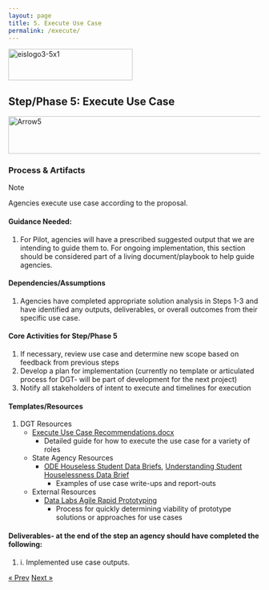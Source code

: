 ```yaml
---
layout: page
title: 5. Execute Use Case
permalink: /execute/
---
```

<img width="248" height="63" alt="eislogo3-5x1" src="https://github.com/user-attachments/assets/e6ca3551-2def-4443-ae8f-cbd9fbe79ef3" />


## Step/Phase 5: Execute Use Case
<img width="930" height="75" alt="Arrow5" src="https://github.com/user-attachments/assets/f74fce04-ffbe-418b-8ce6-0ce712cbb5e8" />

### Process & Artifacts
> [!NOTE]
> Agencies execute use case according to the proposal.
> 
#### Guidance Needed:  

1. For Pilot, agencies will have a prescribed suggested output that we are intending to guide them to. For ongoing implementation, this section should be considered part of a living document/playbook to help guide agencies.

#### Dependencies/Assumptions
1. Agencies have completed appropriate solution analysis in Steps 1-3 and have identified any outputs, deliverables, or overall outcomes from their specific use case.

#### Core Activities for Step/Phase 5
1. If necessary, review use case and determine new scope based on feedback from previous steps
2. Develop a plan for implementation (currently no template or articulated process for DGT- will be part of development for the next project)
3. Notify all stakeholders of intent to execute and timelines for execution

#### Templates/Resources
1. DGT Resources
     - [Execute Use Case Recommendations.docx](https://github.com/user-attachments/files/22051722/Execute.Use.Case.Recommendations.docx)
       - Detailed guide for how to execute the use case for a variety of roles
     - State Agency Resources
       - <a href="https://www.oregon.gov/ode/StudentSuccess/Documents/SNHIResearchBrief1.pdf">ODE Houseless Student Data Briefs</a>, <a href= "https://www.oregon.gov/ode/StudentSuccess/Documents/SNHIResearchBrief2.pdf">Understanding Student Houselessness Data Brief</a>
         - Examples of use case write-ups and report-outs
     - External Resources
          - <a href="https://beeckcenter.georgetown.edu/foundation-of-a-successful-data-project-agile-rapid-prototyping/">Data Labs Agile Rapid Prototyping</a>
             - Process for quickly determining viability of prototype solutions or approaches for use cases
#### Deliverables- at the end of the step an agency should have completed the following:
1. i.	Implemented use case outputs.
   
<!-- Pagination -->
<div class="pagination">
  <a class="pagination-item older" href="{{ site.baseurl }}/define">&laquo; Prev</a>
  <a class="pagination-item newer" href="{{ site.baseurl }}/implement">Next &raquo;</a>
</div>
